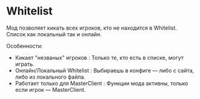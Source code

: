 # Whitelist
Мод позволяет кикать всех игроков, кто не находится в Whitelist. Список как локальный так и онлайн.

Особенности:
- Кикает "незваных" игроков : Только те, кто есть в списке, могут играть.
- Онлайн/Локальный Whitelist : Выбираешь в конфиге — либо с сайта, либо из локального файла.
- Работает только для MasterClient : Функции мода активны, только если игрок — MasterClient.
